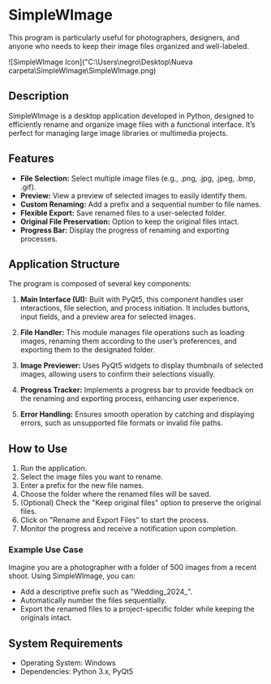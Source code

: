 # SimpleWImage
This program is particularly useful for photographers, designers, and anyone who needs to keep their image files organized and well-labeled.

![SimpleWImage Icon]("C:\Users\negro\Desktop\Nueva carpeta\SimpleWImage\SimpleWImage.png)

## Description
SimpleWImage is a desktop application developed in Python, designed to efficiently rename and organize image files with a functional interface. It’s perfect for managing large image libraries or multimedia projects.

## Features
- **File Selection:** Select multiple image files (e.g., .png, .jpg, .jpeg, .bmp, .gif).
- **Preview:** View a preview of selected images to easily identify them.
- **Custom Renaming:** Add a prefix and a sequential number to file names.
- **Flexible Export:** Save renamed files to a user-selected folder.
- **Original File Preservation:** Option to keep the original files intact.
- **Progress Bar:** Display the progress of renaming and exporting processes.

## Application Structure
The program is composed of several key components:

1. **Main Interface (UI):** Built with PyQt5, this component handles user interactions, file selection, and process initiation. It includes buttons, input fields, and a preview area for selected images.

2. **File Handler:** This module manages file operations such as loading images, renaming them according to the user’s preferences, and exporting them to the designated folder.

3. **Image Previewer:** Uses PyQt5 widgets to display thumbnails of selected images, allowing users to confirm their selections visually.

4. **Progress Tracker:** Implements a progress bar to provide feedback on the renaming and exporting process, enhancing user experience.

5. **Error Handling:** Ensures smooth operation by catching and displaying errors, such as unsupported file formats or invalid file paths.

## How to Use
1. Run the application.
2. Select the image files you want to rename.
3. Enter a prefix for the new file names.
4. Choose the folder where the renamed files will be saved.
5. (Optional) Check the "Keep original files" option to preserve the original files.
6. Click on "Rename and Export Files" to start the process.
7. Monitor the progress and receive a notification upon completion.

### Example Use Case
Imagine you are a photographer with a folder of 500 images from a recent shoot. Using SimpleWImage, you can:
- Add a descriptive prefix such as "Wedding_2024_".
- Automatically number the files sequentially.
- Export the renamed files to a project-specific folder while keeping the originals intact.

## System Requirements
- Operating System: Windows
- Dependencies: Python 3.x, PyQt5

